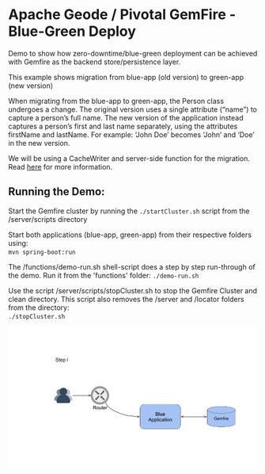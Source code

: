 # Apache Geode / Pivotal GemFire - Blue-Green Deploy
Demo to show how zero-downtime/blue-green deployment can be achieved with Gemfire as the backend store/persistence layer.

This example shows migration from blue-app (old version) to green-app (new version)

When migrating from the blue-app to green-app, the Person class undergoes a change. The original version uses a single attribute (“name”) to capture a person’s full name. The new version of the application instead captures a person’s first and last name separately, using the attributes  firstName and lastName.
For example: ‘John Doe’ becomes ‘John’ and ‘Doe’ in the new version.


We will be using a CacheWriter and server-side function for the migration.
Read [here](https://docs.google.com/document/d/1zmsoOjleRIi1Ls14mfi_SFK1v5oDtFt0PeQWsRim0gY) for more information.

## Running the Demo:
Start the Gemfire cluster by running the `./startCluster.sh` script from the /server/scripts directory

Start both applications (blue-app, green-app) from their respective folders using:
<br/>
`mvn spring-boot:run`

The /functions/demo-run.sh shell-script does a step by step run-through of the demo. Run it from the 'functions' folder:
`./demo-run.sh`

Use the script /server/scripts/stopCluster.sh to stop the Gemfire Cluster and clean directory. This script also removes the /server and /locator folders from the directory:
<br/>
`./stopCluster.sh`

<img src="screenshots/process.gif?raw=true">

<br/>
